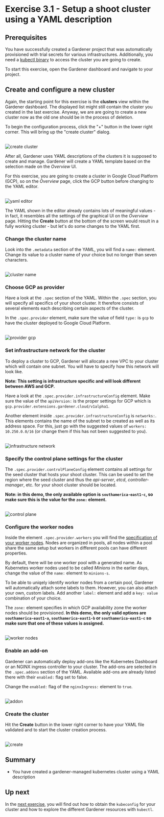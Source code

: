 # Exercise 3.1 - Setup a shoot cluster using a YAML description

## Prerequisites

You have successfully created a Gardener project that was automatically provisioned with trial secrets for various infrastructures. Additionally, you need a [kubectl binary](https://kubernetes.io/docs/tasks/tools/install-kubectl/) to access the cluster you are going to create.

To start this exercise, open the Gardener dashboard and navigate to your project.

## Create and configure a new cluster

Again, the starting point for this exercise is the **clusters** view within the Gardener dashboard. The displayed list might still contain the cluster you created in the last exercise. Anyway, we are are going to create a new cluster now as the old one should be in the process of deletion.

To begin the configuration process, click the "+" button in the lower right corner. This will bring up the "create cluster" dialog.

<br>![create cluster](./images/03_01_01.png)

After all, Gardener uses YAML descriptions of the clusters it is supposed to create and manage. Gardener will create a YAML template based on the selection made on the _Overview_ UI.

For this exercise, you are going to create a cluster in Google Cloud Platform (GCP), so on the _Overview_ page, click the GCP button before changing to the YAML editor.

<br>![yaml editor](./images/03_01_02.png)

The YAML shown in the editor already contains lots of meaningful values - in fact, it resembles all the settings of the graphical UI on the _Overview_ page. Hitting the __Create__ button at the bottom of the screen would result in a fully working cluster - but let's do some changes to the YAML first.

### Change the cluster name

Look into the `.metadata` section of the YAML, you will find a `name:` element. Change its value to a cluster name of your choice but no longer than seven characters.

<br>![cluster name](./images/03_01_03.png)

### Choose GCP as provider

Have a look at the `.spec` section of the YAML. Within the `.spec` section, you will specify all specifics of your shoot cluster. It therefore consists of several elements each describing certain aspects of the cluster.

In the `.spec.provider` element, make sure the value of field `type:` is `gcp` to have the cluster deployed to Google Cloud Platform.

<br>![provider gcp](./images/03_01_04.png)

### Set infrastructure network for the cluster

To deploy a cluster to GCP, Gardener will allocate a new VPC to your cluster which will contain one subnet. You will have to specify how this network will look like.

**Note: This setting is infrastructure specific and will look different between AWS and GCP.**

Have a look at the `.spec.provider.infrastructureConfig` element. Make sure the value of the `apiVersion:` is the proper settings for GCP which is `gcp.provider.extensions.gardener.cloud/v1alpha1`.

Another element inside `.spec.provider.infrastructureConfig` is `networks:`. This elements contains  the name of the subnet to be created as well as its address space. For this, just go with the suggested values of `workers: 10.250.0.0/16` (or change them if this has not been suggested to you).

<br>![infrastructure network](./images/03_01_05.png)

### Specify the control plane settings for the cluster

The `.spec.provider.controlPlaneConfig` element contains all settings for the seed cluster that hosts your shoot cluster. This can be used to set the region where the seed cluster and thus the _api-server_, _etcd_, _controller-manager_, etc. for your shoot cluster should be located.

**Note: in this demo, the only available option is `southamerica-east1-c`, so make sure this is the value for the `zone:` element.**

<br>![control plane](./images/03_01_06.png)

### Configure the worker nodes

Inside the element `.spec.provider.workers` you will find the [specification of your worker nodes](https://gardener.cloud/documentation/references/extensions/#extensions.gardener.cloud/v1alpha1.WorkerSpec). Nodes are organized in pools, all nodes within a pool share the same setup but workers in different pools can have different properties.

By default, there will be one worker pool with a generated name. As Kubernetes worker nodes used to be called _Minions_ in the earlier days, change the value of the `name:` element to `minions-s`.

To be able to uniqely identify worker nodes from a certain pool, Gardener will automatically attach some labels to them. However, you can also attach your own, custom labels. Add another `label:` element and add a `key: value` combination of your choice.

The `zone:` element specifies in which GCP availability zone the worker nodes should be provisioned. **In this demo, the only valid options are `southamerica-east1-a`, `southamerica-east1-b` or `southamerica-east1-c` so make sure that one of these values is assigned.**

<br>![worker nodes](./images/03_01_07.png)

### Enable an add-on

Gardener can automatically deploy add-ons like the Kubernetes Dashboard or an NGINX ingress controller to your cluster. The add-ons are selected in the `.spec.addons` section of the YAML. Available add-ons are already listed there with their `enabled:` flag set to false.

Change the `enabled:` flag of the `nginxIngress:` element to `true`.

<br>![addon](./images/03_01_08.png)

### Create the cluster

Hit the **Create** button in the lower right corner to have your YAML file validated and to start the cluster creation process.

<br>![create](./images/03_01_09.png)

## Summary

- You have created a gardener-managed kubernetes cluster using a YAML description

## Up next
In the [next exercise](./02_garden_cluster.md), you will find out how to obtain the `kubeconfig` for your cluster and how to explore the different Gardener resources with `kubectl`.
